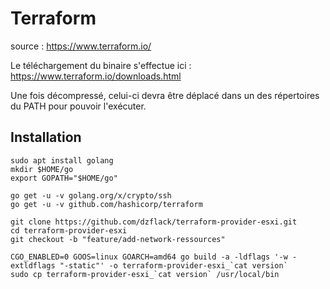 # Terraform

source : https://www.terraform.io/

Le téléchargement du binaire s'effectue ici : https://www.terraform.io/downloads.html 

Une fois décompressé, celui-ci devra être déplacé dans un des répertoires du PATH pour pouvoir l'exécuter.

## Installation

``` 
sudo apt install golang
mkdir $HOME/go
export GOPATH="$HOME/go"

go get -u -v golang.org/x/crypto/ssh
go get -u -v github.com/hashicorp/terraform

git clone https://github.com/dzflack/terraform-provider-esxi.git
cd terraform-provider-esxi
git checkout -b "feature/add-network-ressources"

CGO_ENABLED=0 GOOS=linux GOARCH=amd64 go build -a -ldflags '-w -extldflags "-static"' -o terraform-provider-esxi_`cat version`
sudo cp terraform-provider-esxi_`cat version` /usr/local/bin
``` 

